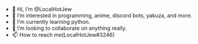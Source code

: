 - 👋 Hi, I’m @LocalHotJew
- 👀 I’m interested in programming, anime, discord bots, yakuza, and more.
- 🌱 I’m currently learning python.
- 💞️ I’m looking to collaborate on anything really.
- 📫 How to reach me(LocalHotJew#3246)

<!---
LocalHotJew/LocalHotJew is a ✨ special ✨ repository because its `README.md` (this file) appears on your GitHub profile.
You can click the Preview link to take a look at your changes.
--->
